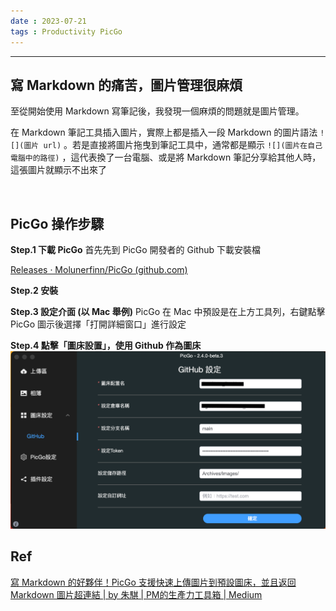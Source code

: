 ```yaml
---
date : 2023-07-21
tags : Productivity PicGo
---
```

---
## 寫 Markdown 的痛苦，圖片管理很麻煩

至從開始使用 Markdown 寫筆記後，我發現一個麻煩的問題就是圖片管理。

在 Markdown 筆記工具插入圖片，實際上都是插入一段 Markdown 的圖片語法 `![](圖片 url)` 。若是直接將圖片拖曳到筆記工具中，通常都是顯示 `![](圖片在自己電腦中的路徑)` ，這代表換了一台電腦、或是將 Markdown 筆記分享給其他人時，這張圖片就顯示不出來了

<br>

## PicGo 操作步驟
**Step.1 下載 PicGo**
首先先到 PicGo 開發者的 Github 下載安裝檔

[Releases · Molunerfinn/PicGo (github.com)](https://github.com/Molunerfinn/picgo/releases)

**Step.2 安裝**

**Step.3 設定介面 (以 Mac 舉例)**
PicGo 在 Mac 中預設是在上方工具列，右鍵點擊 PicGo 圖示後選擇「打開詳細窗口」進行設定

**Step.4 點擊「圖床設置」，使用 Github 作為圖床**
![20230721174347](https://raw.githubusercontent.com/agin0634/DuriShen_DevNote/main/Archives/Images/20230721174347.png)


## Ref
[寫 Markdown 的好夥伴！PicGo 支援快速上傳圖片到預設圖床，並且返回 Markdown 圖片超連結 | by 朱騏 | PM的生產力工具箱 | Medium](https://medium.com/pm%E7%9A%84%E7%94%9F%E7%94%A2%E5%8A%9B%E5%B7%A5%E5%85%B7%E7%AE%B1/%E5%AF%AB-markdown-%E7%9A%84%E5%A5%BD%E5%A4%A5%E4%BC%B4-picgo-%E6%94%AF%E6%8F%B4%E5%BF%AB%E9%80%9F%E4%B8%8A%E5%82%B3%E5%9C%96%E7%89%87%E5%88%B0%E9%A0%90%E8%A8%AD%E5%9C%96%E5%BA%8A-%E4%B8%A6%E4%B8%94%E8%BF%94%E5%9B%9E-markdown-%E5%9C%96%E7%89%87%E6%A0%BC%E5%BC%8F-7b83ad56ddb7)